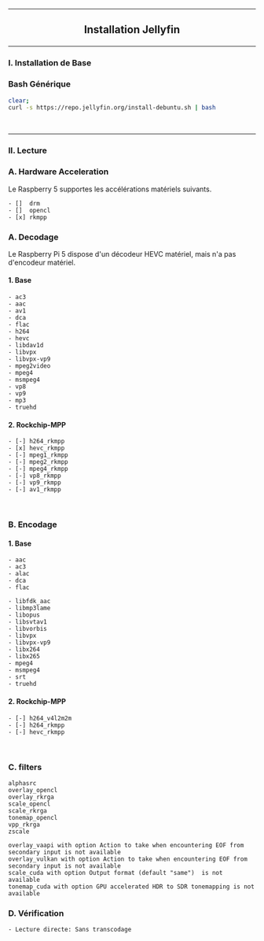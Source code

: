 ---------------------------------------------------------------------------------------------------------------------------------------------------------------------------------------------
## <p align='center'> Installation Jellyfin </p>
---------------------------------------------------------------------------------------------------------------------------------------------------------------------------------------------
### I. Installation de Base
### Bash Générique
```bash
clear;
curl -s https://repo.jellyfin.org/install-debuntu.sh | bash
```


<br />

---------------------------------------------------------------------------------------------------------------------------------------------------------------------------------------------
### II. Lecture
### A. Hardware Acceleration
Le Raspberry 5 supportes les accélérations matériels suivants.
```
- []  drm
- []  opencl
- [x] rkmpp
```

### A. Decodage
Le Raspberry Pi 5 dispose d'un décodeur HEVC matériel, mais n'a pas d'encodeur matériel.
#### 1. Base
```
- ac3
- aac
- av1
- dca
- flac
- h264
- hevc
- libdav1d
- libvpx
- libvpx-vp9
- mpeg2video
- mpeg4
- msmpeg4
- vp8
- vp9
- mp3
- truehd
```
#### 2. Rockchip-MPP
```
- [-] h264_rkmpp
- [x] hevc_rkmpp
- [-] mpeg1_rkmpp
- [-] mpeg2_rkmpp
- [-] mpeg4_rkmpp
- [-] vp8_rkmpp
- [-] vp9_rkmpp
- [-] av1_rkmpp
```


<br />

### B. Encodage
#### 1. Base
```
- aac
- ac3
- alac
- dca
- flac

- libfdk_aac
- libmp3lame
- libopus
- libsvtav1
- libvorbis
- libvpx
- libvpx-vp9
- libx264
- libx265
- mpeg4
- msmpeg4
- srt
- truehd
```

#### 2. Rockchip-MPP
```
- [-] h264_v4l2m2m
- [-] h264_rkmpp
- [-] hevc_rkmpp
```

<br />

### C. filters
```
alphasrc
overlay_opencl
overlay_rkrga
scale_opencl
scale_rkrga
tonemap_opencl
vpp_rkrga
zscale

overlay_vaapi with option Action to take when encountering EOF from secondary input is not available
overlay_vulkan with option Action to take when encountering EOF from secondary input is not available
scale_cuda with option Output format (default "same")  is not available
tonemap_cuda with option GPU accelerated HDR to SDR tonemapping is not available
```

### D. Vérification
```
- Lecture directe: Sans transcodage
```
